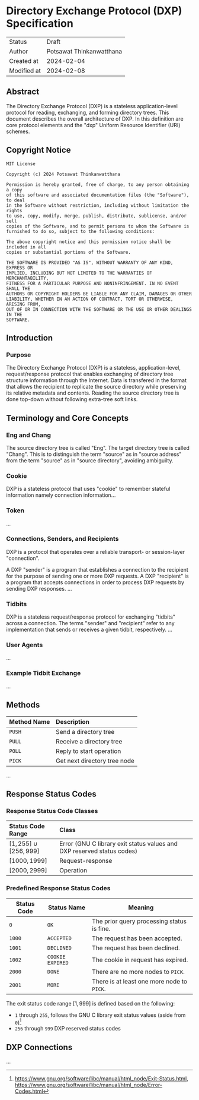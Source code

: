 # Directory Exchange Protocol (DXP) Specification

|             |                          |
| :---------- | :----------------------- |
| Status      | Draft                    |
| Author      | Potsawat Thinkanwatthana |
| Created at  | 2024-02-04               |
| Modified at | 2024-02-08               |

## Abstract

The Directory Exchange Protocol (DXP) is a stateless application-level protocol
for reading, exchanging, and forming directory trees. This document describes
the overall architecture of DXP. In this definition are core protocol elements
and the "dxp" Uniform Resource Identifier (URI) schemes.

## Copyright Notice

```
MIT License

Copyright (c) 2024 Potsawat Thinkanwatthana

Permission is hereby granted, free of charge, to any person obtaining a copy
of this software and associated documentation files (the "Software"), to deal
in the Software without restriction, including without limitation the rights
to use, copy, modify, merge, publish, distribute, sublicense, and/or sell
copies of the Software, and to permit persons to whom the Software is
furnished to do so, subject to the following conditions:

The above copyright notice and this permission notice shall be included in all
copies or substantial portions of the Software.

THE SOFTWARE IS PROVIDED "AS IS", WITHOUT WARRANTY OF ANY KIND, EXPRESS OR
IMPLIED, INCLUDING BUT NOT LIMITED TO THE WARRANTIES OF MERCHANTABILITY,
FITNESS FOR A PARTICULAR PURPOSE AND NONINFRINGEMENT. IN NO EVENT SHALL THE
AUTHORS OR COPYRIGHT HOLDERS BE LIABLE FOR ANY CLAIM, DAMAGES OR OTHER
LIABILITY, WHETHER IN AN ACTION OF CONTRACT, TORT OR OTHERWISE, ARISING FROM,
OUT OF OR IN CONNECTION WITH THE SOFTWARE OR THE USE OR OTHER DEALINGS IN THE
SOFTWARE.
```

## Introduction

### Purpose

The Directory Exchange Protocol (DXP) is a stateless, application-level,
request/response protocol that enables exchanging of directory tree structure
information through the Internet. Data is transfered in the format that allows
the recipient to replicate the source directory while preserving its relative
metadata and contents. Reading the source directory tree is done top-down
without following extra-tree soft links.

## Terminology and Core Concepts

### Eng and Chang

The source directory tree is called "Eng". The target directory tree is called
"Chang". This is to distinguish the term "source" as in "source address"
from the term "source" as in "source directory", avoiding ambiguilty.

### Cookie

DXP is a stateless protocol that uses "cookie" to remember stateful information
namely connection information...

### Token

...

### Connections, Senders, and Recipients

DXP is a protocol that operates over a reliable transport- or session-layer
"connection".

A DXP "sender" is a program that establishes a connection to the recipient
for the purpose of sending one or more DXP requests. A DXP "recipient" is a program
that accepts connections in order to process DXP requests by sending DXP
responses.
...

### Tidbits

DXP is a stateless request/response protocol for exchanging "tidbits" across
a connection. The terms "sender" and "recipient" refer to any implementation
that sends or receives a given tidbit, respectively.
...

### User Agents

...

### Example Tidbit Exchange

...

## Methods

| Method Name | Description                  |
| :---------- | :--------------------------- |
| `PUSH`      | Send a directory tree        |
| `PULL`      | Receive a directory tree     |
| `POLL`      | Reply to start operation     |
| `PICK`      | Get next directory tree node |

...

## Response Status Codes

### Response Status Code Classes

| Status Code Range          | Class                                                                  |
| :------------------------- | :--------------------------------------------------------------------- |
| $[1, 255] \cup [256, 999]$ | Error (GNU C library exit status values and DXP reserved status codes) |
| $[1000, 1999]$             | Request-response                                                       |
| $[2000, 2999]$             | Operation                                                              |

### Predefined Response Status Codes

| Status Code | Status Name      | Meaning                                    |
| ----------- | ---------------- | ------------------------------------------ |
| `0`         | `OK`             | The prior query processing status is fine. |
| `1000`      | `ACCEPTED`       | The request has been accepted.             |
| `1001`      | `DECLINED`       | The request has been declined.             |
| `1002`      | `COOKIE EXPIRED` | The cookie in request has expired.         |
| `2000`      | `DONE`           | There are no more nodes to `PICK`.         |
| `2001`      | `MORE`           | There is at least one more node to `PICK`. |

The exit status code range $[1, 999]$ is defined based on the following:

- `1` through `255`, follows the GNU C library exit status values (aside from `0`)[^1]
- `256` through `999` DXP reserved status codes

## DXP Connections

...

[^1]:
    https://www.gnu.org/software/libc/manual/html_node/Exit-Status.html,  
     https://www.gnu.org/software/libc/manual/html_node/Error-Codes.html
